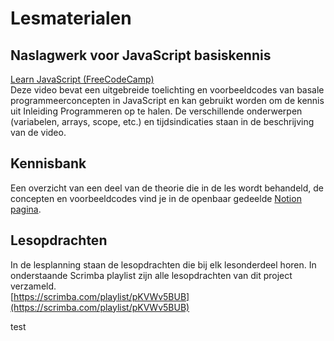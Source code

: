 # Lesmaterialen

## Naslagwerk voor JavaScript basiskennis

[Learn JavaScript (FreeCodeCamp)](https://youtu.be/PkZNo7MFNFg)\
Deze video bevat een uitgebreide toelichting en voorbeeldcodes van basale programmeerconcepten in JavaScript en kan gebruikt worden om de kennis uit Inleiding Programmeren op te halen. De verschillende onderwerpen (variabelen, arrays, scope, etc.) en tijdsindicaties staan in de beschrijving van de video.

## Kennisbank

Een overzicht van een deel van de theorie die in de les wordt behandeld, de concepten en voorbeeldcodes vind je in de openbaar gedeelde [Notion pagina](https://bnieskens.notion.site/Kennisbank-6aacb7846e5a4cd790950905e1adedde?pvs=4).

## Lesopdrachten

In de lesplanning staan de lesopdrachten die bij elk lesonderdeel horen. In onderstaande Scrimba playlist zijn alle lesopdrachten van dit project verzameld.\
[https://scrimba.com/playlist/pKVWv5BUB](https://scrimba.com/playlist/pKVWv5BUB)

test
